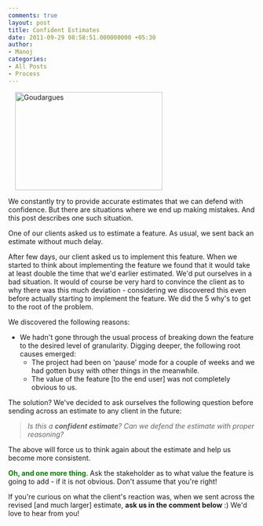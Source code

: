 ```yaml
---
comments: true
layout: post
title: Confident Estimates
date: 2011-09-29 08:58:51.000000000 +05:30
author: 
- Manoj
categories:
- All Posts
- Process
---
```

<div class="zemanta-img" style="margin: 1em; display: block;">

<a href="http://commons.wikipedia.org/wiki/File:Goudargues.JPG"><img title="Goudargues" src="http://upload.wikimedia.org/wikipedia/commons/thumb/4/4b/Goudargues.JPG/300px-Goudargues.JPG" alt="Goudargues" width="300" height="200" /></a>

</div>
We constantly try to provide accurate estimates that we can defend with confidence. But there are situations where we end up making mistakes. And this post describes one such situation.

<!-- more -->

One of our clients asked us to estimate a feature. As usual, we sent back an estimate without much delay.

After few days, our client asked us to implement this feature. When we started to think about implementing the feature we found that it would take at least double the time that we'd earlier estimated. We'd put ourselves in a bad situation. It would of course be very hard to convince the client as to why there was this much deviation - considering we discovered this even before actually starting to implement the feature. We did the 5 why's to get to the root of the problem.

We discovered the following reasons:
<ul>
	<li>We hadn't gone through the usual process of breaking down the feature to the desired level of granularity. Digging deeper, the following root causes emerged:
<ul>
	<li>The project had been on 'pause' mode for a couple of weeks and we had gotten busy with other things in the meanwhile.</li>
	<li>The value of the feature [to the end user] was not completely obvious to us.</li>
</ul>
</li>
</ul>
The solution? We've decided to ask ourselves the following question before sending across an estimate to any client in the future:
<blockquote><em>Is this a <strong>confident estimate</strong>? Can we defend the estimate with proper reasoning?</em></blockquote>
The above will force us to think again about the estimate and help us become more consistent.

<strong><span style="color: #008000;">Oh, and one more thing</span></strong>. Ask the stakeholder as to what value the feature is going to add - if it is not obvious. Don't assume that you're right!

If you're curious on what the client's reaction was, when we sent across the revised [and much larger] estimate, <strong>ask us in the comment below</strong> :) We'd love to hear from you!

<span style="color: #008000;"><strong>
</strong></span>

